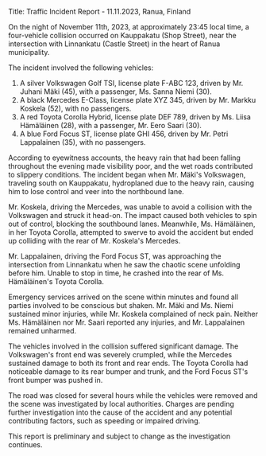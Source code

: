  Title: Traffic Incident Report - 11.11.2023, Ranua, Finland

On the night of November 11th, 2023, at approximately 23:45 local time, a four-vehicle collision occurred on Kauppakatu (Shop Street), near the intersection with Linnankatu (Castle Street) in the heart of Ranua municipality.

The incident involved the following vehicles:

1. A silver Volkswagen Golf TSI, license plate F-ABC 123, driven by Mr. Juhani Mäki (45), with a passenger, Ms. Sanna Niemi (30).
2. A black Mercedes E-Class, license plate XYZ 345, driven by Mr. Markku Koskela (52), with no passengers.
3. A red Toyota Corolla Hybrid, license plate DEF 789, driven by Ms. Liisa Hämäläinen (28), with a passenger, Mr. Eero Saari (30).
4. A blue Ford Focus ST, license plate GHI 456, driven by Mr. Petri Lappalainen (35), with no passengers.

According to eyewitness accounts, the heavy rain that had been falling throughout the evening made visibility poor, and the wet roads contributed to slippery conditions. The incident began when Mr. Mäki's Volkswagen, traveling south on Kauppakatu, hydroplaned due to the heavy rain, causing him to lose control and veer into the northbound lane.

Mr. Koskela, driving the Mercedes, was unable to avoid a collision with the Volkswagen and struck it head-on. The impact caused both vehicles to spin out of control, blocking the southbound lanes. Meanwhile, Ms. Hämäläinen, in her Toyota Corolla, attempted to swerve to avoid the accident but ended up colliding with the rear of Mr. Koskela's Mercedes.

Mr. Lappalainen, driving the Ford Focus ST, was approaching the intersection from Linnankatu when he saw the chaotic scene unfolding before him. Unable to stop in time, he crashed into the rear of Ms. Hämäläinen's Toyota Corolla.

Emergency services arrived on the scene within minutes and found all parties involved to be conscious but shaken. Mr. Mäki and Ms. Niemi sustained minor injuries, while Mr. Koskela complained of neck pain. Neither Ms. Hämäläinen nor Mr. Saari reported any injuries, and Mr. Lappalainen remained unharmed.

The vehicles involved in the collision suffered significant damage. The Volkswagen's front end was severely crumpled, while the Mercedes sustained damage to both its front and rear ends. The Toyota Corolla had noticeable damage to its rear bumper and trunk, and the Ford Focus ST's front bumper was pushed in.

The road was closed for several hours while the vehicles were removed and the scene was investigated by local authorities. Charges are pending further investigation into the cause of the accident and any potential contributing factors, such as speeding or impaired driving.

This report is preliminary and subject to change as the investigation continues.